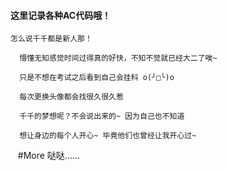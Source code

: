 #### 这里记录各种AC代码哦！ ####

    怎么说千千都是新人那！

      懵懂无知感觉时间过得真的好快，不知不觉就已经大二了唉~

      只是不想在考试之后看到自己会挂科 o(╯□╰)o

      每次更换头像都会找很久很久惹

      千千的梦想呢？不会说出来的~ 因为自己也不知道

      想让身边的每个人开心~ 毕竟他们也曾经让我开心过~

    #More 哒哒……

